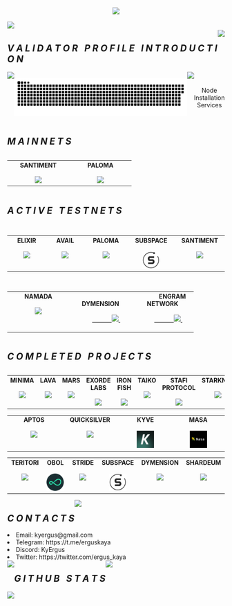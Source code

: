 # 
<p align="center">
  <!-- Typing SVG by Getintorj - https://github.com/getintorj/readme-typing-svg -->
  <a href="https://github.com/getintorj/readme-typing-svg">
    <img src="https://readme-typing-svg.demolab.com/?lines=MAINNET%20TESTNET%20;NODE%20RUNNING%20;VALIDATOR%20SERVICE%20EXPERIENCES;ALWAYS%20LEARNING%20NEW%20THINGS&font=Fira%20Code&center=true&width=440&height=45&color=20C20E&vCenter=true&pause=1000&size=22" /></a>
</p>


<img src="https://user-images.githubusercontent.com/73097560/115834477-dbab4500-a447-11eb-908a-139a6edaec5c.gif">
  <div style="display: flex; align-items: flex-start;"> 
  <h2><b><i>V A L I D A T O R &nbsp; P R O F I L E &nbsp; I N T R O D U C T I O N</b></i></h2>
  <img align="top" src="https://komarev.com/ghpvc/?username=catone&color=blueviolet"/>
<br />
<br />
  </div>
</div>

<div align="center">
  <div style="display: flex; align-items: flex-start;">
  <br />
    <img src="https://user-images.githubusercontent.com/73097560/115834477-dbab4500-a447-11eb-908a-139a6edaec5c.gif">
<h1></h1>
    <p align="center">
<a href=#><img src="fun.svg"></a> 
 </p>
    <img src="https://user-images.githubusercontent.com/73097560/115834477-dbab4500-a447-11eb-908a-139a6edaec5c.gif">
<br />
<br />
Node Installation Services
  </div>
</div>

<div align="center">
  <div style="display: flex; align-items: flex-start;">
  <h2><i>M A I N N E T S</i></h2>
  </div>
</div>

<table width="350px" align="center">
    <tbody>
        <tr valign="top">
            <td width="130px" align="center">
            <span><strong>SANTIMENT</strong></span><br><br />
            <a href="https://nodes.sanr.network/" target="_blank" rel="noopener noreferrer">
            <img height="40px" src="https://pbs.twimg.com/profile_images/1036525323569967104/5JLmbTRo_400x400.jpg"> </a>
            </td>
            <td width="130px" align="center">
            <span><strong>PALOMA</strong></span><br><br />
            <a href="https://paloma.explorers.guru/validator/palomavaloper10y227j9d09pckexy32v2gckerj9a0kcewgf7xy" target="_blank" rel="noopener noreferrer">
            <img height="40px" src="https://pbs.twimg.com/profile_images/1569871676233613313/lP_WJgdC_400x400.jpg"> </a>
            </td>
        </tr>
    </tbody>
    </div>
</table>


<div align="center">
  <div style="display: flex; align-items: flex-start;">
  <h2><i>A C T I V E &nbsp; T E S T N E T S</i></h2>
  </div>
</div>
<table width="320px" align="center">
    <tbody>
        <tr valign="top">
          </tr>
    </tbody>
</table>
<table width="320px" align="center">
    <tbody>
        <tr valign="top">
            <td width="130px" align="center">
            <span><strong>ELIXIR</strong></span><br><br />
            <a href="https://dashboard.elixir.finance/" target="_blank" rel="noopener noreferrer">
            <img height="40px" src="https://dashboard.elixir.finance/_next/image?url=%2Felixir.png&w=1920&q=75"> </a>
            </td>
            <td width="130px" align="center">
            <span><strong>AVAIL</strong></span><br><br />
            <a href="https://telemetry.avail.tools/#/0xd12003ac837853b062aaccca5ce87ac4838c48447e41db4a3dcfb5bf312350c6" target="_blank" rel="noopener noreferrer">
            <img height="40px" src="https://www.availproject.org/_next/static/media/grow.1113097f.png"> </a>
            </td>
            <td width="130px" align="center">
            <span><strong>PALOMA</strong></span><br><br />
            <a href="https://explorers.acloud.pp.ua/paloma-testnet/staking/palomavaloper10y227j9d09pckexy32v2gckerj9a0kcewgf7xy" target="_blank" rel="noopener noreferrer">
            <img height="40px" src="https://pbs.twimg.com/profile_images/1569871676233613313/lP_WJgdC_400x400.jpg"> </a>
            </td>
            <td width="130px" align="center">
            <span><strong>SUBSPACE</strong></span><br><br />
            <a href="https://telemetry.subspace.network/#list/0x92e91e657747c41eeabed5129ff51689d2e935b9f6abfbd5dfcb2e1d0d035095" target="_blank" rel="noopener noreferrer">
            <img height="40px" src="https://github.com/VitaValeriya/explorer/blob/master/public/logos/Subspace.jfif"> </a>
            </td>
          <td width="130px" align="center">
            <span><strong>SANTIMENT</strong></span><br><br />
            <a href="https://sanr.network/" target="_blank" rel="noopener noreferrer">
            <img height="40px" src="https://pbs.twimg.com/profile_images/1036525323569967104/5JLmbTRo_400x400.jpg"> </a>
            </td>
        </tr>
    </tbody>
</table>
<table width="320px" align="center">
    <tbody>
        <tr valign="top">
            <td width="130px" align="center">
            <span><strong>NAMADA</strong></span><br><br />
            <a href="namada.net" target="_blank" rel="noopener noreferrer">
            <img height="40px" src="https://pbs.twimg.com/profile_images/1679825110373486593/oVAMywcF_400x400.jpg"> </a>
            </td>
            <td width="130px" align="center">
            <span><strong>DYMENSION</strong></span><br><br />
            <a href="https://portal.dymension.xyz/rollapp/catone_7696242-1">
            <img height="40px" src="https://pbs.twimg.com/profile_images/1663159896701820928/by0GLREA_400x400.jpg"> </a>
            </td>
            <td width="130px" align="center">
            <span><strong>ENGRAM NETWORK</strong></span><br><br />
            <a href="https://scan.engram.tech/tx/0x664288b5af9f75b5b30617dc6eb9fed65b8e93a6de7305f832f6d08e82f354a9">
            <img height="40px" src="https://scan.engram.tech/assets/network_logo_dark.svg"> </a>
            </td>
          </tr>
    </tbody>
</table>

<div align="center">
  <div style="display: flex; align-items: flex-start;">
  <h2><i>C O M P L E T E D &nbsp; P R O J E C T S</i></h2>
  </div>
</div>
<table width="320px" align="center">
    <tbody>
        <tr valign="top">
            <td width="130px" align="center">
            <span><strong>MINIMA</strong></span><br><br />
            <a href="https://www.minima.global/" target="_blank" rel="noopener noreferrer">
            <img height="40px" src="https://pbs.twimg.com/profile_images/1614917590970679299/VHANyjFy_400x400.png"> </a>
            </td>
            <td width="130px" align="center">
            <span><strong>LAVA</strong></span><br><br />
            <a href="https://lava.explorers.guru/validator/lava@valoper1anhrz0zxwm030y5afjulvjnc97r8k0yxq4fqz6" target="_blank" rel="noopener noreferrer">
            <img height="40px" src="https://pbs.twimg.com/profile_images/1628433459977850882/l4oqDz8R_400x400.jpg"> </a>
            </td>
            <td width="130px" align="center">
            <span><strong>MARS</strong></span><br><br />
            <a href="https://testnet.mars.explorers.guru/validator/marsvaloper1u20rw2zlw3whwahxmxypslm505qmf2axjduvky" target="_blank" rel="noopener noreferrer">
            <img height="40px" src="https://github.com/VitaValeriya/explorer/blob/master/public/logos/mars.png"> </a>
            </td>
            <td width="130px" align="center">
            <span><strong>EXORDE LABS</strong></span><br><br />
            <a href="https://exorde.network/" target="_blank" rel="noopener noreferrer">
            <img height="40px" src="https://pbs.twimg.com/profile_images/1486712389777068043/tXqjiR3t_400x400.jpg"> </a>
            </td>
            <td width="130px" align="center">
            <span><strong>IRON FISH</strong></span><br><br />
            <a href="https://ironfish.network/" target="_blank" rel="noopener noreferrer">
            <img height="40px" src="https://pbs.twimg.com/profile_images/1367581984986296320/kxDDjheA_400x400.jpg"> </a>
            </td>
            <td width="130px" align="center">
            <span><strong>TAIKO</strong></span><br><br />
            <a href="https://l2explorer.a1.taiko.xyz/address/0xd226E41946EaCcaf40F68F6B9E9920dA40C04EF4/validations#address-tabs" target="_blank" rel="noopener noreferrer">
            <img height="40px" src="https://pbs.twimg.com/profile_images/1664696448808615937/LQhJeOO__400x400.jpg"> </a>
            </td>
            <td width="130px" align="center">
            <span><strong>STAFI PROTOCOL</strong></span><br><br />
            <a href="https://www.stafi.io/" target="_blank" rel="noopener noreferrer">
            <img height="40px" src="https://pbs.twimg.com/profile_images/1641769104821596165/a1DFjWRp_400x400.png"> </a>
            </td>
            <td width="130px" align="center">
            <span><strong>STARKNET</strong></span><br><br />
            <a href="https://starkware.co/starknet/" target="_blank" rel="noopener noreferrer">
            <img height="40px" src="https://pbs.twimg.com/profile_images/1656626805816565763/WyFDMG6u_400x400.png"> </a>
            </td>
          </tr>
    </tbody>
</table>
<table width="320px" align="center">
    <tbody>
        <tr valign="top">
            <td width="130px" align="center">
            <span><strong>APTOS</strong></span><br><br />
            <a href="https://aptoslabs.com/" target="_blank" rel="noopener noreferrer">
            <img height="40px" src="https://pbs.twimg.com/profile_images/1556801889282686976/tuHF27-8_400x400.jpg"> </a>
            </td>
            <td width="130px" align="center">
            <span><strong>QUICKSILVER</strong></span><br><br />
            <a href="https://app.quicksilver.zone/" target="_blank" rel="noopener noreferrer">
            <img height="40px" src="https://pbs.twimg.com/profile_images/1488798003473358848/V2gPwVeO_400x400.jpg"> </a>
            </td>
            <td width="130px" align="center">
            <span><strong>KYVE</strong></span><br><br />
            <a href="https://www.kyve.network" target="_blank" rel="noopener noreferrer">
            <img height="40px" src="https://github.com/VitaValeriya/explorer/blob/master/public/logos/Kyve.png"> </a>
            </td>
            <td width="130px" align="center">
            <span><strong>MASA</strong></span><br><br />
            <a href="https://www.masa.finance" target="_blank" rel="noopener noreferrer">
            <img height="40px" src="https://github.com/VitaValeriya/explorer/blob/master/public/logos/Masa.png"> </a>
            </td>
          </tr>
    </tbody>
</table>
<table width="320px" align="center">
    <tbody>
        <tr valign="top">
            <td width="130px" align="center">
            <span><strong>TERITORI</strong></span><br><br />
            <a href="https://teritori.com/" target="_blank" rel="noopener noreferrer">
            <img height="40px" src="https://pbs.twimg.com/profile_images/1545419250906660864/XfukKhac_400x400.jpg"> </a>
            </td>
            <td width="130px" align="center">
            <span><strong>OBOL</strong></span><br><br />
            <a href="https://obol.tech" target="_blank" rel="noopener noreferrer">
            <img height="40px" src="https://github.com/VitaValeriya/explorer/blob/master/public/logos/Obol.png"> </a>
            </td>
            <td width="130px" align="center">
            <span><strong>STRIDE</strong></span><br><br />
            <a href="https://stride.zone" target="_blank" rel="noopener noreferrer">
            <img height="40px" src="https://github.com/VitaValeriya/explorer/blob/master/public/logos/stride.png"> </a>
            </td>
            <td width="130px" align="center">
            <span><strong>SUBSPACE</strong></span><br><br />
            <a href="https://subspace.network" target="_blank" rel="noopener noreferrer">
            <img height="40px" src="https://github.com/VitaValeriya/explorer/blob/master/public/logos/Subspace.jfif"> </a>
            </td>
          <td width="130px" align="center">
            <span><strong>DYMENSION</strong></span><br><br />
            <a href="https://dymension.explorers.guru/validator/dymvaloper19a4pzgkd69ew4p96xydmr5rhxt0qrhdzqt3nke" target="_blank" rel="noopener noreferrer">
            <img height="40px" src="https://pbs.twimg.com/profile_images/1663159896701820928/by0GLREA_400x400.jpg"> </a>
            </td>
            <td width="130px" align="center">
            <span><strong>SHARDEUM</strong></span><br><br />
            <a href="https://shardeum.org/" target="_blank" rel="noopener noreferrer">
            <img height="40px" src="https://pbs.twimg.com/profile_images/1660782439340576768/9rIZjmMt_400x400.jpg"> </a>
            </td>
        </tr>
    </tbody>
</table>

<div align="center">
  <div style="display: flex; align-items: flex-start;">
  <h2><i>C O N T A C T S</i></h2>
    <img src="https://user-images.githubusercontent.com/73097560/115834477-dbab4500-a447-11eb-908a-139a6edaec5c.gif">
  <br />
  <br />
  </div>
</div>

   <li> Email: kyergus@gmail.com</li>
   <li> Telegram: https://t.me/erguskaya</li>
   <li> Discord: KyErgus</li>
   <li> Twitter: https://twitter.com/ergus_kaya</li>

<div align="center">
  <div style="display: flex; align-items: flex-start;">
    <img src="https://user-images.githubusercontent.com/73097560/115834477-dbab4500-a447-11eb-908a-139a6edaec5c.gif">
  <h2><i>G I T H U B &nbsp; S T A T S</i></h2>
  <img src="https://user-images.githubusercontent.com/73097560/115834477-dbab4500-a447-11eb-908a-139a6edaec5c.gif">
  </div>
</div>

<div align="center">
  <div style="display: flex; align-items: flex-start;">
<br />
<br />
    <img align="top" src="https://github-readme-streak-stats.herokuapp.com/?user=KyErgus&theme=nightowl&date_format=M%20j%5B%2C%20Y%5D"/>
<br />
<br />
  </div>
</div>
